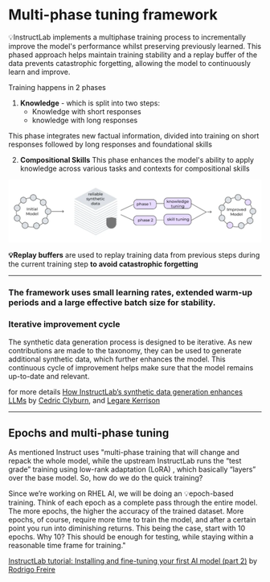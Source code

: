
# Multi-phase tuning framework


:bulb:InstructLab implements a multiphase training process to incrementally improve the model's performance whilst preserving previously learned. This phased approach helps maintain training stability and a replay buffer of the data prevents catastrophic forgetting, allowing the model to continuously learn and improve. 


Training happens in 2 phases 
1. **Knowledge** - which is split into two steps:
    - Knowledge with short responses
    - knowledge with long responses

This phase integrates new factual information, divided into training on short responses followed by long responses and foundational skills

2. **Compositional Skills**
This phase enhances the model's ability to apply knowledge across various tasks and contexts for compositional skills

![Multiphase Tuning](graphics/multiphasetuning.png)

**:bulb:Replay buffers** are used to replay training data from previous steps during the current training step **to avoid catastrophic forgetting**

---

### The framework uses small learning rates, extended warm-up periods and a large effective batch size for stability.

### Iterative improvement cycle

The synthetic data generation process is designed to be iterative. As new contributions are made to the taxonomy, they can be used to generate additional synthetic data, which further enhances the model. This continuous cycle of improvement helps make sure that the model remains up-to-date and relevant.


for more details [How InstructLab’s synthetic data generation enhances LLMs](https://www.redhat.com/en/blog/how-instructlabs-synthetic-data-generation-enhances-llms)
by [Cedric Clyburn](https://www.redhat.com/en/authors/cedric-clyburn), and [Legare Kerrison](https://www.redhat.com/en/authors/legare-kerrison)

---

## Epochs and multi-phase tuning

As mentioned Instruct uses "multi-phase training that will change and repack the whole model, while the upstream InstructLab runs the “test grade” training using low-rank adaptation (LoRA) , which basically “layers” over the base model. So, how do we do the quick training?

Since we’re working on RHEL AI, we will be doing an :bulb:epoch-based training. Think of each epoch as a complete pass through the entire model. The more epochs, the higher the accuracy of the trained dataset. More epochs, of course, require more time to train the model, and after a certain point you run into diminishing returns. This being the case, start with 10 epochs. Why 10? This should be enough for testing, while staying within a reasonable time frame for training."

[InstructLab tutorial: Installing and fine-tuning your first AI model (part 2)](https://www.redhat.com/en/blog/instructlab-tutorial-installing-and-fine-tuning-your-first-ai-model-part-2) by [Rodrigo Freire](https://www.redhat.com/en/authors/rodrigo-freire)